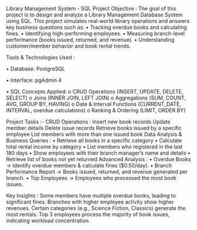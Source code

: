 Library Management System - SQL Project
Objective :
The goal of this project is to design and analyze a Library Management Database System using SQL. 
This project simulates real-world library operations and answers key business questions such as: 
• Tracking overdue books and calculating fines. 
• Identifying high-performing employees. 
• Measuring branch-level performance (books issued, returned, and revenue). 
• Understanding customer/member behavior and book rental trends.

Tools & Technologies Used :

• Database: PostgreSQL 

• Interface: pgAdmin 4

• SQL Concepts Applied: 
o CRUD Operations (INSERT, UPDATE, DELETE, SELECT) 
o Joins (INNER JOIN, LEFT JOIN) 
o Aggregations (SUM, COUNT, AVG, GROUP BY, HAVING) 
o Date & Interval Functions (CURRENT_DATE, INTERVAL, overdue calculations) 
o Ranking & Ordering (LIMIT, ORDER BY) 

Project Tasks :- 
     CRUD Operations :
    Insert new book records 
    Update member details 
    Delete issue records 
    Retrieve books issued by a specific employee 
    List members with more than one issued book 
     Data Analysis & Business Queries : 
• Retrieve all books in a specific category 
• Calculate total rental income by category 
• List members who registered in the last 180 days 
• Show employees with their branch manager’s name and details 
• Retrieve list of books not yet returned 
     Advanced Analysis :
• Overdue Books → Identify overdue members & calculate fines ($0.50/day). 
• Branch Performance Report → Books issued, returned, and revenue generated per branch. 
• Top Employees → Employees who processed the most book issues.

Key Insights : 
    Some members have multiple overdue books, leading to significant fines. 
    Branches with higher employee activity show higher revenues. 
    Certain categories (e.g., Science Fiction, Classics) generate the most rentals. 
    Top 3 employees process the majority of book issues, indicating workload concentration.

